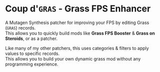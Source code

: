 # Coup d'`GRAS` - Grass FPS Enhancer

A Mutagen Synthesis patcher for improving your FPS by editing Grass (`GRAS`) records.  
This allows you to quickly build mods like **Grass FPS Booster** &amp; **Grass on Steroids**, or as a patcher.  

Like many of my other patchers, this uses categories & filters to apply values to specific records.  
This allows you to build your own dynamic grass mod without any programming experience.  
